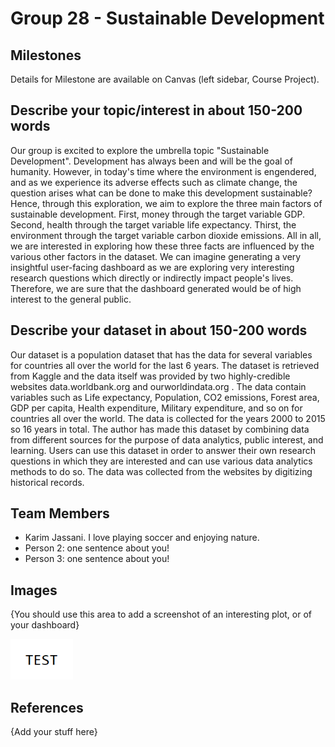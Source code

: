 # Group 28 - Sustainable Development


## Milestones

Details for Milestone are available on Canvas (left sidebar, Course Project).

## Describe your topic/interest in about 150-200 words

Our group is excited to explore the umbrella topic "Sustainable Development". Development has always been and will be the goal of humanity. However, in today's time where the environment is engendered, and as we experience its adverse effects such as climate change, the question arises what can be done to make this development sustainable? Hence, through this exploration, we aim to explore the three main factors of sustainable development. First, money through the target variable GDP. Second, health through the target variable life expectancy. Thirst, the environment through the target variable carbon dioxide emissions. All in all, we are interested in exploring how these three facts are influenced by the various other factors in the dataset. We can imagine generating a very insightful user-facing dashboard as we are exploring very interesting research questions which directly or indirectly impact people's lives. Therefore, we are sure that the dashboard generated would be of high interest to the general public.

## Describe your dataset in about 150-200 words

Our dataset is a population dataset that has the data for several variables for countries all over the world for the last 6 years. The dataset is retrieved from Kaggle and the data itself was provided by two highly-credible websites data.worldbank.org and ourworldindata.org . The data contain variables such as Life expectancy, Population, CO2 emissions, Forest area, GDP per capita, Health expenditure, Military expenditure, and so on for countries all over the world. The data is collected for the years 2000 to 2015 so 16 years in total. The author has made this dataset by combining data from different sources for the purpose of data analytics, public interest, and learning. Users can use this dataset in order to answer their own research questions in which they are interested and can use various data analytics methods to do so. The data was collected from the websites by digitizing historical records.



## Team Members

- Karim Jassani. I love playing soccer and enjoying nature.
- Person 2: one sentence about you!
- Person 3: one sentence about you!

## Images

{You should use this area to add a screenshot of an interesting plot, or of your dashboard}

<img src ="images/test.png" width="100px">

## References

{Add your stuff here}



